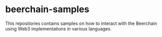 # beerchain-samples

This repositories contains samples on how to interact with the Beerchain using Web3 implementations in various languages.
